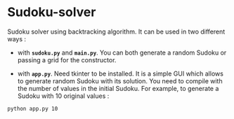 # Sudoku-solver

Sudoku solver using backtracking algorithm. It can be used in two different ways :

- with **`sudoku.py`** and **`main.py`**. You can both generate a random Sudoku or passing a grid for the constructor.

- with **`app.py`**. Need tkinter to be installed. It is a simple GUI which allows to generate random Sudoku with its solution. You need to compile with the number of values in the initial Sudoku. For example, to generate a Sudoku with 10 original values : 

```console
python app.py 10
```

